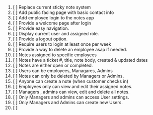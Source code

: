 1. [ ] Replace current sticky note system
2. [ ] Add public facing page with basic contact info
3. [ ] Add employee login to the notes app
4. [ ] Provide a welcome page after login
5. [ ] Provide easy navigation.
6. [ ] Display current user and assigned role.
7. [ ] Provide a logout option.
8. [ ] Require users to login at least once per week
9. [ ] Provide a way to delete an employee asap if needed.
10. [ ] Notes assigned to specific employees 
11. [ ] Notes have a ticket #, title, note body, created & updated dates
12. [ ] Notes are either open or completed.
13. [ ] Users can be employees, Managares, Admins
14. [ ] Notes can only be deleted by Managers or Admins.
15. [ ] Anyone can create a note (when customer checks in)
16. [ ] Employees only can view and edit their assigned notes.
17. [ ] Managers , admins can view, edit and delete all notes.
18. [ ] Only Managers and admins can access User settings.
19. [ ] Only Managers and Admins can create new Users.
20. [ ]   